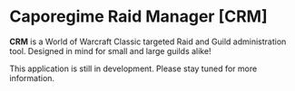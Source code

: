 # Caporegime Raid Manager [CRM]
**CRM** is a World of Warcraft Classic targeted Raid and Guild administration tool. Designed in mind for small and large guilds alike!

This application is still in development. Please stay tuned for more information.


